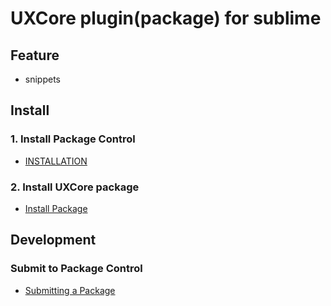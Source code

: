 # UXCore plugin(package) for sublime

## Feature

* snippets

## Install

### 1. Install Package Control

* [INSTALLATION](https://packagecontrol.io/installation)

### 2. Install UXCore package

* [Install Package](https://packagecontrol.io/docs/usage)

## Development

### Submit to Package Control

* [Submitting a Package](https://packagecontrol.io/docs/submitting_a_package)
